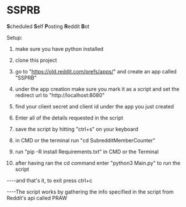 # SSPRB
**S**cheduled **S**elf **P**osting **R**eddit **B**ot

Setup:

1. make sure you have python installed

2. clone this project

3. go to "https://old.reddit.com/prefs/apps/" and create an app called "SSPRB"

4. under the app creation make sure you mark it as a script and set the redirect url to "http://localhost:8080"

5. find your client secret and client id under the app you just created 

6. Enter all of the details requested in the script

7. save the script by hitting "ctrl+s" on your keyboard

8. in CMD or the terminal run "cd SubredditMemberCounter"

9. run "pip -R install Requirements.txt" in CMD or the Terminal

10. after having ran the cd command enter "python3 Main.py" to run the script

----and that's it, to exit press ctrl+c

----The script works by gathering the info specified in the script from Reddit's api called PRAW
